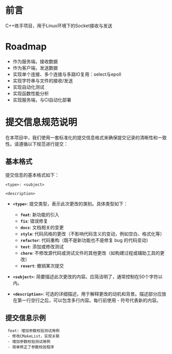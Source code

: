 # 前言
C++练手项目，用于Linux环境下的Socket接收与发送

# Roadmap
- 作为服务端，接收数据
- 作为客户端，发送数据
- 实现单个连接、多个连接与多路IO复用：select与epoll
- 实现字符串与文件的接收/发送
- 实现自动化测试
- 实现函数性能分析
- 实现服务端，与CI自动化部署

# 提交信息规范说明

在本项目中，我们使用一套标准化的提交信息格式来确保提交记录的清晰性和一致性。请遵循以下规范进行提交：

## 基本格式

提交信息的基本格式如下：

```
<type>: <subject>

<description>
```

- **`<type>`**: 提交类型，表示此次更改的类别。具体类型如下：
    - **`feat`**: 新功能的引入
    - **`fix`**: 错误修复
    - **`docs`**: 文档相关的变更
    - **`style`**: 代码风格的更改（不影响代码含义的变动，例如空白、格式化等）
    - **`refactor`**: 代码重构（既不是新功能也不是修复 bug 的代码变动）
    - **`test`**: 添加或修改测试
    - **`chore`**: 不修改源代码或测试文件的其他更改（如构建过程或辅助工具的更改）
    - **`revert`**: 撤销某次提交

- **`<subject>`**: 简要描述此次更改的内容。应简洁明了，通常控制在50个字符以内。

- **`<description>`**: 可选的详细描述，用于解释更改的动机和背景。描述部分应放在第一行空行之后，可以包含多行内容。每行前使用 - 符号代表新的内容。

## 提交信息示例
```
 feat: 增加参数校验测试用例
 - 修改CMakeList，实现关联
 - 增加参数校验测试用例
 - 简单修正了参数校验程序
```